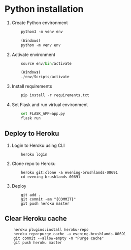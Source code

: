 # Python installation

1. Create Python environment

    ```python
        python3 -m venv env

        (Windows)
        python -m venv env
    ```

2. Activate environment

    ```python
        source env/bin/activate

        (Windows)
        ./env/Scripts/activate
    ```

3. Install requirements

    ```python
        pip install -r requirements.txt
    ```

4. Set Flask and run virtual environment

    ```python
        set FLASK_APP=app.py
        flask run
    ```

## Deploy to Heroku

1. Login to Heroku using CLI

   ```cli
       heroku login
   ```

2. Clone repo to Heroku

   ```cli
       heroku git:clone -a evening-brushlands-00691
       cd evening-brushlands-00691
   ```

3. Deploy

   ```cli
       git add .
       git commit -am "{COMMIT}"
       git push heroku master
   ```

## Clear Heroku cache

```cli
    heroku plugins:install heroku-repo
    heroku repo:purge_cache -a evening-brushlands-00691
    git commit --allow-empty -m "Purge cache"
    git push heroku master
```
